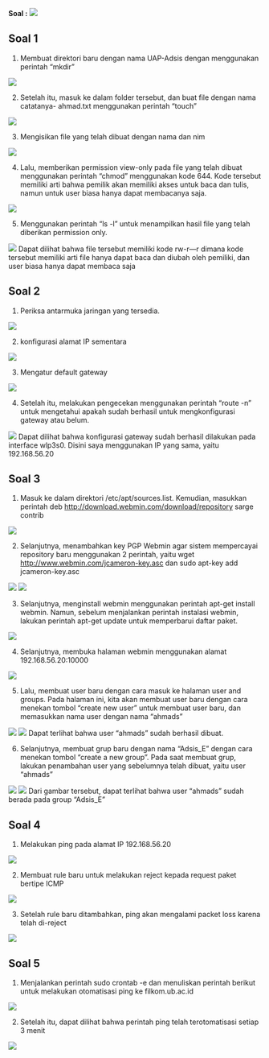 **Soal :**
<img src="soaluap.jpg">

Soal 1
------------------------------------------------

1) Membuat direktori baru dengan nama UAP-Adsis dengan menggunakan perintah
“mkdir”
<img src="Screenshots/Soal 1/1.jpg">

2) Setelah itu, masuk ke dalam folder tersebut, dan buat file dengan nama catatanya-
ahmad.txt menggunakan perintah “touch”
<img src="Screenshots/Soal 1/2.jpg">

3) Mengisikan file yang telah dibuat dengan nama dan nim
<img src="Screenshots/Soal 1/3.jpg">

4) Lalu, memberikan permission view-only pada file yang telah dibuat menggunakan
perintah “chmod” menggunakan kode 644. Kode tersebut memiliki arti bahwa pemilik
akan memiliki akses untuk baca dan tulis, namun untuk user biasa hanya dapat
membacanya saja.
<img src="Screenshots/Soal 1/4.jpg">

5) Menggunakan perintah “ls -l” untuk menampilkan hasil file yang telah diberikan
permission only.
<img src="Screenshots/Soal 1/5.jpg">
Dapat dilihat bahwa file tersebut memiliki kode rw-r—r dimana kode tersebut
memiliki arti file hanya dapat baca dan diubah oleh pemiliki, dan user biasa hanya
dapat membaca saja

Soal 2
------------------------------------------------

1) Periksa antarmuka jaringan yang tersedia.
<img src="Screenshots/Soal 2/6.jpg">

2) konfigurasi alamat IP sementara
<img src="Screenshots/Soal 2/7.jpg">

3) Mengatur default gateway 
<img src="Screenshots/Soal 2/8.jpg">

4) Setelah itu, melakukan pengecekan menggunakan perintah “route -n” untuk mengetahui
apakah sudah berhasil untuk mengkonfigurasi gateway atau belum.
<img src="Screenshots/Soal 2/routeN.png">
Dapat dilihat bahwa konfigurasi gateway sudah berhasil dilakukan pada interface
wlp3s0. Disini saya menggunakan IP yang sama, yaitu 192.168.56.20

Soal 3
------------------------------------------------

1) Masuk ke dalam direktori /etc/apt/sources.list. Kemudian, masukkan perintah
deb http://download.webmin.com/download/repository sarge contrib
<img src="Screenshots/Soal 3/sourcelist.png">

2) Selanjutnya, menambahkan key PGP Webmin agar sistem mempercayai repository baru
menggunakan 2 perintah, yaitu wget http://www.webmin.com/jcameron-key.asc dan
sudo apt-key add jcameron-key.asc
<img src="Screenshots/Soal 3/pgp.png">
<img src="Screenshots/Soal 3/aptkey.png">

3) Selanjutnya, menginstall webmin menggunakan perintah apt-get install webmin.
Namun, sebelum menjalankan perintah instalasi webmin, lakukan perintah apt-get
update untuk memperbarui daftar paket.
<img src="Screenshots/Soal 3/install.png">

4) Selanjutnya, membuka halaman webmin menggunakan alamat 192.168.56.20:10000
<img src="Screenshots/Soal 3/login.png">


5) Lalu, membuat user baru dengan cara masuk ke halaman user and groups. Pada halaman
ini, kita akan membuat user baru dengan cara menekan tombol “create new user” untuk
membuat user baru, dan memasukkan nama user dengan nama “ahmads”
<img src="Screenshots/Soal 3/createuser.png">
<img src="Screenshots/Soal 3/listView.png">
Dapat terlihat bahwa user “ahmads” sudah berhasil dibuat.

6) Selanjutnya, membuat grup baru dengan nama “Adsis_E” dengan cara menekan tombol
“create a new group”. Pada saat membuat grup, lakukan penambahan user yang
sebelumnya telah dibuat, yaitu user “ahmads”
<img src="Screenshots/Soal 3/groupadd.png">
<img src="Screenshots/Soal 3/Grouplist.png">
Dari gambar tersebut, dapat terlihat bahwa user “ahmads” sudah berada pada group
“Adsis_E”


Soal 4
------------------------------------------------

1) Melakukan ping pada alamat IP 192.168.56.20
<img src="Screenshots/Soal 4/ping.png">

2) Membuat rule baru untuk melakukan reject kepada request paket bertipe ICMP
<img src="Screenshots/Soal 4/rule.png">

3) Setelah rule baru ditambahkan, ping akan mengalami packet loss karena telah di-reject
<img src="Screenshots/Soal 4/pinglast.png">

Soal 5
------------------------------------------------

1) Menjalankan perintah sudo crontab -e dan menuliskan perintah berikut untuk melakukan otomatisasi ping ke filkom.ub.ac.id
<img src="Screenshots/Soal 5/crontab.png">

2) Setelah itu, dapat dilihat bahwa perintah ping telah terotomatisasi setiap 3 menit
<img src="Screenshots/Soal 5/aux.png">
